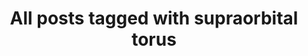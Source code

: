 ---
layout: tag
title: "All posts tagged with supraorbital torus"
permalink: /weblog/tags/supraorbital-torus/
taxonomy: supraorbital torus
---